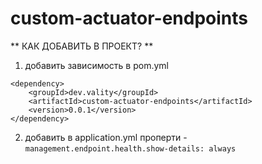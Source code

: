 # custom-actuator-endpoints

** КАК ДОБАВИТЬ В ПРОЕКТ? ** 

1) добавить зависимость в pom.yml
```
<dependency>
    <groupId>dev.vality</groupId>
    <artifactId>custom-actuator-endpoints</artifactId>
    <version>0.0.1</version>
</dependency>
```
2) добавить в application.yml проперти - `management.endpoint.health.show-details: always`
